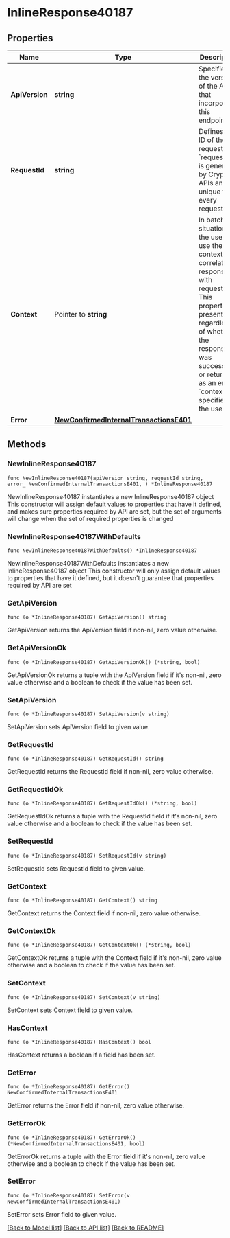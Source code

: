 # InlineResponse40187

## Properties

Name | Type | Description | Notes
------------ | ------------- | ------------- | -------------
**ApiVersion** | **string** | Specifies the version of the API that incorporates this endpoint. | 
**RequestId** | **string** | Defines the ID of the request. The &#x60;requestId&#x60; is generated by Crypto APIs and it&#39;s unique for every request. | 
**Context** | Pointer to **string** | In batch situations the user can use the context to correlate responses with requests. This property is present regardless of whether the response was successful or returned as an error. &#x60;context&#x60; is specified by the user. | [optional] 
**Error** | [**NewConfirmedInternalTransactionsE401**](NewConfirmedInternalTransactionsE401.md) |  | 

## Methods

### NewInlineResponse40187

`func NewInlineResponse40187(apiVersion string, requestId string, error_ NewConfirmedInternalTransactionsE401, ) *InlineResponse40187`

NewInlineResponse40187 instantiates a new InlineResponse40187 object
This constructor will assign default values to properties that have it defined,
and makes sure properties required by API are set, but the set of arguments
will change when the set of required properties is changed

### NewInlineResponse40187WithDefaults

`func NewInlineResponse40187WithDefaults() *InlineResponse40187`

NewInlineResponse40187WithDefaults instantiates a new InlineResponse40187 object
This constructor will only assign default values to properties that have it defined,
but it doesn't guarantee that properties required by API are set

### GetApiVersion

`func (o *InlineResponse40187) GetApiVersion() string`

GetApiVersion returns the ApiVersion field if non-nil, zero value otherwise.

### GetApiVersionOk

`func (o *InlineResponse40187) GetApiVersionOk() (*string, bool)`

GetApiVersionOk returns a tuple with the ApiVersion field if it's non-nil, zero value otherwise
and a boolean to check if the value has been set.

### SetApiVersion

`func (o *InlineResponse40187) SetApiVersion(v string)`

SetApiVersion sets ApiVersion field to given value.


### GetRequestId

`func (o *InlineResponse40187) GetRequestId() string`

GetRequestId returns the RequestId field if non-nil, zero value otherwise.

### GetRequestIdOk

`func (o *InlineResponse40187) GetRequestIdOk() (*string, bool)`

GetRequestIdOk returns a tuple with the RequestId field if it's non-nil, zero value otherwise
and a boolean to check if the value has been set.

### SetRequestId

`func (o *InlineResponse40187) SetRequestId(v string)`

SetRequestId sets RequestId field to given value.


### GetContext

`func (o *InlineResponse40187) GetContext() string`

GetContext returns the Context field if non-nil, zero value otherwise.

### GetContextOk

`func (o *InlineResponse40187) GetContextOk() (*string, bool)`

GetContextOk returns a tuple with the Context field if it's non-nil, zero value otherwise
and a boolean to check if the value has been set.

### SetContext

`func (o *InlineResponse40187) SetContext(v string)`

SetContext sets Context field to given value.

### HasContext

`func (o *InlineResponse40187) HasContext() bool`

HasContext returns a boolean if a field has been set.

### GetError

`func (o *InlineResponse40187) GetError() NewConfirmedInternalTransactionsE401`

GetError returns the Error field if non-nil, zero value otherwise.

### GetErrorOk

`func (o *InlineResponse40187) GetErrorOk() (*NewConfirmedInternalTransactionsE401, bool)`

GetErrorOk returns a tuple with the Error field if it's non-nil, zero value otherwise
and a boolean to check if the value has been set.

### SetError

`func (o *InlineResponse40187) SetError(v NewConfirmedInternalTransactionsE401)`

SetError sets Error field to given value.



[[Back to Model list]](../README.md#documentation-for-models) [[Back to API list]](../README.md#documentation-for-api-endpoints) [[Back to README]](../README.md)


